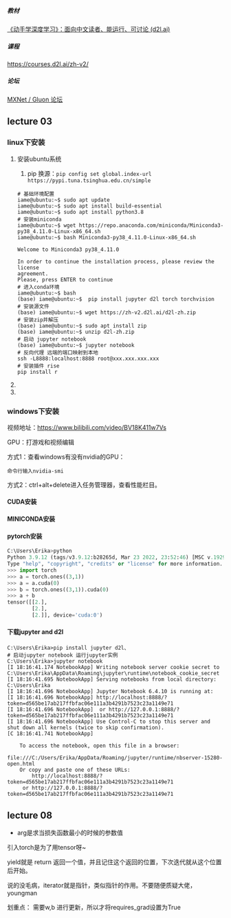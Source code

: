 ##### 教材

[《动手学深度学习》：面向中文读者、能运行、可讨论 (d2l.ai)](https://zh.d2l.ai/)

##### 课程

https://courses.d2l.ai/zh-v2/

##### 论坛

[MXNet / Gluon 论坛](https://discuss.gluon.ai/)



## lecture 03

### linux下安装

1. 安装ubuntu系统

   1. pip 换源：`pip config set global.index-url https://pypi.tuna.tsinghua.edu.cn/simple`

   ```shell
   # 基础环境配置
   iame@ubuntu:~$ sudo apt update
   iame@ubuntu:~$ sudo apt install build-essential 
   iame@ubuntu:~$ sudo apt install python3.8
   # 安装miniconda
   iame@ubuntu:~$ wget https://repo.anaconda.com/miniconda/Miniconda3-py38_4.11.0-Linux-x86_64.sh
   iame@ubuntu:~$ bash Miniconda3-py38_4.11.0-Linux-x86_64.sh
   
   Welcome to Miniconda3 py38_4.11.0
   
   In order to continue the installation process, please review the license
   agreement.
   Please, press ENTER to continue
   # 进入conda环境
   iame@ubuntu:~$ bash
   (base) iame@ubuntu:~$  pip install jupyter d2l torch torchvision
   # 安装源文件
   (base) iame@ubuntu:~$ wget https://zh-v2.d2l.ai/d2l-zh.zip
   # 安装zip并解压
   (base) iame@ubuntu:~$ sudo apt install zip
   (base) iame@ubuntu:~$ unzip d2l-zh.zip
   # 启动 jupyter notebook
   (base) iame@ubuntu:~$ jupyter notebook
   # 反向代理 远端的端口映射到本地
   ssh -L8888:localhost:8888 root@xxx.xxx.xxx.xxx
   # 安装插件 rise
   pip install r
   ```

   

2. 

3. 

### windows下安装

视频地址：https://www.bilibili.com/video/BV18K411w7Vs

GPU：打游戏和视频编辑

方式1：查看windows有没有nvidia的GPU：

```shell
命令行输入nvidia-smi
```

方式2：ctrl+alt+delete进入任务管理器，查看性能栏目。

#### CUDA安装

#### MINICONDA安装

#### pytorch安装

```python
C:\Users\Erika>python
Python 3.9.12 (tags/v3.9.12:b28265d, Mar 23 2022, 23:52:46) [MSC v.1929 64 bit (AMD64)] on win32
Type "help", "copyright", "credits" or "license" for more information.
>>> import torch
>>> a = torch.ones((3,1))
>>> a = a.cuda(0)
>>> b = torch.ones((3,1)).cuda(0)
>>> a + b
tensor([[2.],
        [2.],
        [2.]], device='cuda:0')
```

#### 下载jupyter and d2l

```shell
C:\Users\Erika>pip install jupyter d2l、
# 启动jupyter notebook 运行jupyter实例
C:\Users\Erika>jupyter notebook
[I 18:16:41.174 NotebookApp] Writing notebook server cookie secret to C:\Users\Erika\AppData\Roaming\jupyter\runtime\notebook_cookie_secret
[I 18:16:41.695 NotebookApp] Serving notebooks from local directory: C:\Users\Erika
[I 18:16:41.696 NotebookApp] Jupyter Notebook 6.4.10 is running at:
[I 18:16:41.696 NotebookApp] http://localhost:8888/?token=d565be17ab217ffbfac06e111a3b4291b7523c23a1149e71
[I 18:16:41.696 NotebookApp]  or http://127.0.0.1:8888/?token=d565be17ab217ffbfac06e111a3b4291b7523c23a1149e71
[I 18:16:41.696 NotebookApp] Use Control-C to stop this server and shut down all kernels (twice to skip confirmation).
[C 18:16:41.741 NotebookApp]

    To access the notebook, open this file in a browser:
        file:///C:/Users/Erika/AppData/Roaming/jupyter/runtime/nbserver-15280-open.html
    Or copy and paste one of these URLs:
        http://localhost:8888/?token=d565be17ab217ffbfac06e111a3b4291b7523c23a1149e71
     or http://127.0.0.1:8888/?token=d565be17ab217ffbfac06e111a3b4291b7523c23a1149e71
```



## lecture 08

- arg是求当损失函数最小的时候的参数值







引入torch是为了用tensor呀~



yield就是 return 返回一个值，并且记住这个返回的位置，下次迭代就从这个位置后开始。



说的没毛病，iterator就是指针，类似指针的作用。不要随便质疑大佬，youngman



划重点： 需要w,b 进行更新，所以才将requires_grad设置为True
